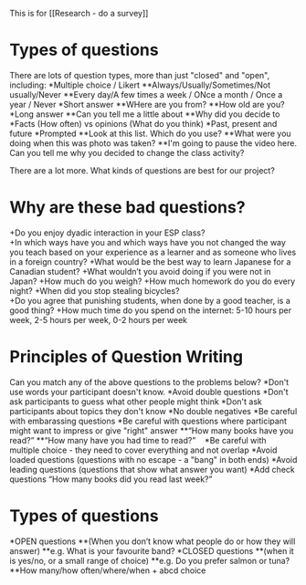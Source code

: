This is for [[Research - do a survey]]

# Types of questions
There are lots of question types, more than just "closed" and "open", including:
*Multiple choice / Likert
**Always/Usually/Sometimes/Not usually/Never
**Every day/A few times a week / ONce a month / Once a year / Never
*Short answer
**WHere are you from?
**How old are you?
*Long answer
**Can you tell me a little about
**Why did you decide to 
*Facts (How often) vs opinions (What do you think)
*Past, present and future
*Prompted
**Look at this list. Which do you use?
**What were you doing when this was photo was taken?
**I'm going to pause the video here. Can you tell me why you decided to change the class activity?

There are a lot more. 
What kinds of questions are best for our project?

# Why are these bad questions?
+Do you enjoy dyadic interaction in your ESP class?     
+In which ways have you and which ways have you not changed the way you teach based on your experience as a learner and as someone who lives in a foreign country?
+What would be the best way to learn Japanese for a Canadian student?
+What wouldn’t you avoid doing if you were not in Japan?
+How much do you weigh?
+How much homework do you do every night?
+When did you stop stealing bicycles?                                               
+Do you agree that punishing students, when done by a good teacher, is a good thing?
+How much time do you spend on the internet: 5-10 hours per week, 2-5 hours per week, 0-2 hours per week

# Principles of Question Writing
Can you match any of the above questions to the problems below?
*Don't use words your participant doesn't know.
*Avoid double questions
*Don't ask participants to guess what other people might think
*Don't ask participants about topics they don't know
*No double negatives
*Be careful with embarassing questions
*Be careful with questions where participant might want to impress or give "right" answer
**“How many books have you read?”
**“How many have you had time to read?”   
*Be careful with multiple choice - they need to cover everything and not overlap
*Avoid loaded questions (questions with no escape - a "bang" in both ends)
*Avoid leading questions (questions that show what answer you want)
*Add check questions “How many books did you read last week?”

# Types of questions
*OPEN questions
**(When you don’t know what people do or how they will answer)
**e.g. What is your favourite band?
*CLOSED questions
**(when it is yes/no, or a small range of choice)
**e.g. Do you prefer salmon or tuna?
**How many/how often/where/when + abcd choice